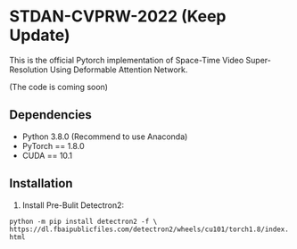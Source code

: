 # STDAN-CVPRW-2022 (Keep Update)

This is the official Pytorch implementation of Space-Time Video Super-Resolution Using Deformable Attention Network.

(The code is coming soon)

## Dependencies

- Python 3.8.0 (Recommend to use Anaconda)
- PyTorch == 1.8.0
- CUDA == 10.1

## Installation

1. Install Pre-Bulit Detectron2:

`python -m pip install detectron2 -f \
https://dl.fbaipublicfiles.com/detectron2/wheels/cu101/torch1.8/index.html`

